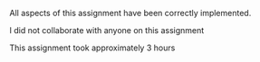 All aspects of this assignment have been correctly implemented.

I did not collaborate with anyone on this assignment

This assignment took approximately 3 hours
